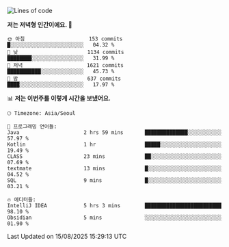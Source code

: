   <!--START_SECTION:waka-->
![Lines of code](https://img.shields.io/badge/%EC%A0%80%EB%8A%94%20%EC%97%AC%ED%83%9C%EA%B9%8C%EC%A7%80%20-1.9%20million%20%EC%A4%84%EC%9D%98%20%EC%BD%94%EB%93%9C%EB%A5%BC%20%EC%9E%91%EC%84%B1%ED%96%88%EC%96%B4%EC%9A%94.-blue)

**저는 저녁형 인간이에요. 🦉** 

```text
🌞 아침                     153 commits         █░░░░░░░░░░░░░░░░░░░░░░░░   04.32 % 
🌆 낮　                     1134 commits        ████████░░░░░░░░░░░░░░░░░   31.99 % 
🌃 저녁                     1621 commits        ███████████░░░░░░░░░░░░░░   45.73 % 
🌙 밤　                     637 commits         ████░░░░░░░░░░░░░░░░░░░░░   17.97 % 
```


📊 **저는 이번주를 이렇게 시간을 보냈어요.** 

```text
🕑︎ Timezone: Asia/Seoul

💬 프로그래밍 언어들: 
Java                     2 hrs 59 mins       ██████████████░░░░░░░░░░░   57.97 % 
Kotlin                   1 hr                █████░░░░░░░░░░░░░░░░░░░░   19.49 % 
CLASS                    23 mins             ██░░░░░░░░░░░░░░░░░░░░░░░   07.69 % 
textmate                 13 mins             █░░░░░░░░░░░░░░░░░░░░░░░░   04.52 % 
SQL                      9 mins              █░░░░░░░░░░░░░░░░░░░░░░░░   03.21 % 

🔥 에디터들: 
IntelliJ IDEA            5 hrs 3 mins        █████████████████████████   98.10 % 
Obsidian                 5 mins              ░░░░░░░░░░░░░░░░░░░░░░░░░   01.90 % 
```


 Last Updated on 15/08/2025 15:29:13 UTC
<!--END_SECTION:waka-->
